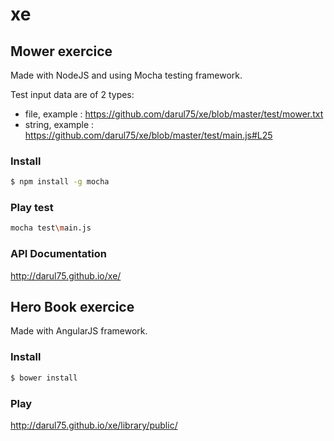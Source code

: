 # xe

## Mower exercice

Made with NodeJS and using Mocha testing framework.

Test input data are of 2 types:
- file, example : https://github.com/darul75/xe/blob/master/test/mower.txt
- string, example : https://github.com/darul75/xe/blob/master/test/main.js#L25

### Install
```bash
$ npm install -g mocha
```

### Play test
```bash
mocha test\main.js
```

### API Documentation
http://darul75.github.io/xe/

## Hero Book exercice

Made with AngularJS framework.

### Install
```bash
$ bower install
```

### Play
http://darul75.github.io/xe/library/public/

